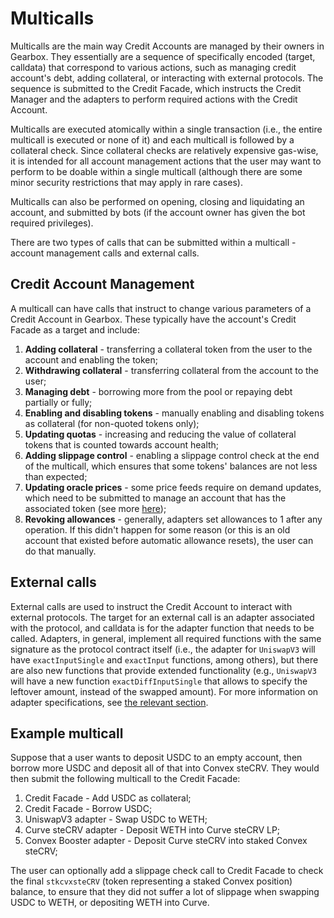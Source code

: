 # Multicalls

Multicalls are the main way Credit Accounts are managed by their owners in Gearbox. They essentially are a sequence of specifically encoded (target, calldata) that correspond to various actions, such as managing credit account's debt, adding collateral, or interacting with external protocols. The sequence is submitted to the Credit Facade, which instructs the Credit Manager and the adapters to perform required actions with the Credit Account.

Multicalls are executed atomically within a single transaction (i.e., the entire multicall is executed or none of it) and each multicall is followed by a collateral check. Since collateral checks are relatively expensive gas-wise, it is intended for all account management actions that the user may want to perform to be doable within a single multicall (although there are some minor security restrictions that may apply in rare cases).

Multicalls can also be performed on opening, closing and liquidating an account, and submitted by bots (if the account owner has given the bot required privileges).

There are two types of calls that can be submitted within a multicall - account management calls and external calls.

## Credit Account Management

A multicall can have calls that instruct to change various parameters of a Credit Account in Gearbox. These typically have the account's Credit Facade as a target and include:

1. **Adding collateral** - transferring a collateral token from the user to the account and enabling the token;
2. **Withdrawing collateral** - transferring collateral from the account to the user;
3. **Managing debt** - borrowing more from the pool or repaying debt partially or fully;
4. **Enabling and disabling tokens** - manually enabling and disabling tokens as collateral (for non-quoted tokens only);
5. **Updating quotas** - increasing and reducing the value of collateral tokens that is counted towards account health;
6. **Adding slippage control** - enabling a slippage control check at the end of the multicall, which ensures that some tokens' balances are not less than expected;
7. **Updating oracle prices** - some price feeds require on demand updates, which need to be submitted to manage an account that has the associated token (see more [here](../credit/multicall/on-demand-pf));
8. **Revoking allowances** - generally, adapters set allowances to 1 after any operation. If this didn't happen for some reason (or this is an old account that existed before automatic allowance resets), the user can do that manually.

## External calls

External calls are used to instruct the Credit Account to interact with external protocols. The target for an external call is an adapter associated with the protocol, and calldata is for the adapter function that needs to be called. Adapters, in general, implement all required functions with the same signature as the protocol contract itself (i.e., the adapter for `UniswapV3` will have `exactInputSingle` and `exactInput` functions, among others), but there are also new functions that provide extended functionality (e.g., `UniswapV3` will have a new function `exactDiffInputSingle` that allows to specify the leftover amount, instead of the swapped amount). For more information on adapter specifications, see [the relevant section](../integrations/overview).

## Example multicall

Suppose that a user wants to deposit USDC to an empty account, then borrow more USDC and deposit all of that into Convex steCRV. They would then submit the following multicall to the Credit Facade:

1. Credit Facade - Add USDC as collateral;
2. Credit Facade - Borrow USDC;
3. UniswapV3 adapter - Swap USDC to WETH;
4. Curve steCRV adapter - Deposit WETH into Curve steCRV LP;
5. Convex Booster adapter - Deposit Curve steCRV into staked Convex steCRV;

The user can optionally add a slippage check call to Credit Facade to check the final `stkcvxsteCRV` (token representing a staked Convex position) balance, to ensure that they did not suffer a lot of slippage when swapping USDC to WETH, or depositing WETH into Curve.
